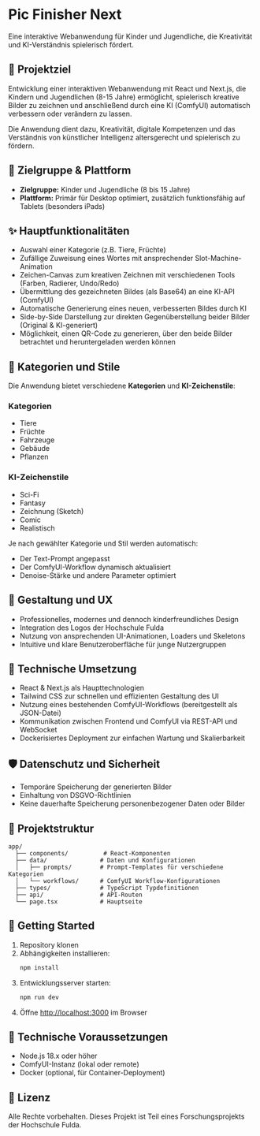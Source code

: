 # Pic Finisher Next

Eine interaktive Webanwendung für Kinder und Jugendliche, die Kreativität und KI-Verständnis spielerisch fördert.

## 📌 Projektziel

Entwicklung einer interaktiven Webanwendung mit React und Next.js, die Kindern und Jugendlichen (8-15 Jahre) ermöglicht, spielerisch kreative Bilder zu zeichnen und anschließend durch eine KI (ComfyUI) automatisch verbessern oder verändern zu lassen.

Die Anwendung dient dazu, Kreativität, digitale Kompetenzen und das Verständnis von künstlicher Intelligenz altersgerecht und spielerisch zu fördern.

## 🎯 Zielgruppe & Plattform

- **Zielgruppe:** Kinder und Jugendliche (8 bis 15 Jahre)
- **Plattform:** Primär für Desktop optimiert, zusätzlich funktionsfähig auf Tablets (besonders iPads)

## ✨ Hauptfunktionalitäten

- Auswahl einer Kategorie (z.B. Tiere, Früchte)
- Zufällige Zuweisung eines Wortes mit ansprechender Slot-Machine-Animation
- Zeichen-Canvas zum kreativen Zeichnen mit verschiedenen Tools (Farben, Radierer, Undo/Redo)
- Übermittlung des gezeichneten Bildes (als Base64) an eine KI-API (ComfyUI)
- Automatische Generierung eines neuen, verbesserten Bildes durch KI
- Side-by-Side Darstellung zur direkten Gegenüberstellung beider Bilder (Original & KI-generiert)
- Möglichkeit, einen QR-Code zu generieren, über den beide Bilder betrachtet und heruntergeladen werden können

## 🎨 Kategorien und Stile

Die Anwendung bietet verschiedene **Kategorien** und **KI-Zeichenstile**:

### Kategorien

- Tiere
- Früchte
- Fahrzeuge
- Gebäude
- Pflanzen

### KI-Zeichenstile

- Sci-Fi
- Fantasy
- Zeichnung (Sketch)
- Comic
- Realistisch

Je nach gewählter Kategorie und Stil werden automatisch:

- Der Text-Prompt angepasst
- Der ComfyUI-Workflow dynamisch aktualisiert
- Denoise-Stärke und andere Parameter optimiert

## 🎨 Gestaltung und UX

- Professionelles, modernes und dennoch kinderfreundliches Design
- Integration des Logos der Hochschule Fulda
- Nutzung von ansprechenden UI-Animationen, Loaders und Skeletons
- Intuitive und klare Benutzeroberfläche für junge Nutzergruppen

## 🔧 Technische Umsetzung

- React & Next.js als Haupttechnologien
- Tailwind CSS zur schnellen und effizienten Gestaltung des UI
- Nutzung eines bestehenden ComfyUI-Workflows (bereitgestellt als JSON-Datei)
- Kommunikation zwischen Frontend und ComfyUI via REST-API und WebSocket
- Dockerisiertes Deployment zur einfachen Wartung und Skalierbarkeit

## 🛡️ Datenschutz und Sicherheit

- Temporäre Speicherung der generierten Bilder
- Einhaltung von DSGVO-Richtlinien
- Keine dauerhafte Speicherung personenbezogener Daten oder Bilder

## 📁 Projektstruktur

```
app/
  ├── components/          # React-Komponenten
  ├── data/               # Daten und Konfigurationen
  │   ├── prompts/        # Prompt-Templates für verschiedene Kategorien
  │   └── workflows/      # ComfyUI Workflow-Konfigurationen
  ├── types/              # TypeScript Typdefinitionen
  ├── api/                # API-Routen
  └── page.tsx            # Hauptseite
```

## 🚀 Getting Started

1. Repository klonen
2. Abhängigkeiten installieren:
   ```bash
   npm install
   ```
3. Entwicklungsserver starten:
   ```bash
   npm run dev
   ```
4. Öffne [http://localhost:3000](http://localhost:3000) im Browser

## 🔧 Technische Voraussetzungen

- Node.js 18.x oder höher
- ComfyUI-Instanz (lokal oder remote)
- Docker (optional, für Container-Deployment)

## 📝 Lizenz

Alle Rechte vorbehalten. Dieses Projekt ist Teil eines Forschungsprojekts der Hochschule Fulda.
